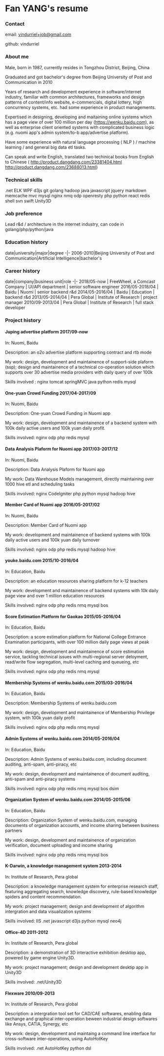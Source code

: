 # Fan YANG's resume

### Contact
email: vindurriel+job@gmail.com

github: vindurriel

### About me

Male, born in 1987, currently resides in Tongzhou District, Beijing, China

Graduated and got bachelor's degree from Beijing University of Post and Communication in 2010

Years of research and development experience in software/internet industry, familiar with common architectures, frameworks and design patterns of content/info website,
e-commercials, digital lottery, high concurrency systems, etc. had some experience in product managements.

Expertised in designing, developing and maitaining online systems which has a page view of over 100 million per day (https://wenku.baidu.com), as well as enterprise client oriented systems
 with complicated business logic (e.g. nuomi app's admin system/to-b app/advertise platform).

Have some experience with natural language processing ( NLP ) / machine learning / and general big data etl tasks.

Can speak and write English, translated two techinical books from English to Chinese ( http://product.dangdang.com/23381404.html http://product.dangdang.com/23688013.html)

### Technical skills

.net ELK WPF d3js git golang hadoop java javascript jquery markdown memcache mvc mysql nginx nmq odp openresty php python react redis shell svn swift Unity3D

### Job preference
Lead r&d / architecture in the internet industry, can code in golang/php/python/java

### Education history
date|university|major|degree
-|-
2006-2010|Beijing University of Post and Communication|Artificial Intelligence|bachelor's

### Career history 
date|company|business unit|role
-|-
2018/05-now | FreeWheel, a Comcast Company | UI/API department | senior software engineer
2016/05-2018/04 | Baidu | Nuomi | senior backend r&d
2014/05-2016/04 | Baidu | Education | backend r&d
2013/05-2014/04 | Pera Global | Institute of Research | project manager
2010/09-2013/04 | Pera Global | Institute of Research | full stack developer

### Project history

#### Juping advertise platform 2017/09-now
In: Nuomi, Baidu

Description: an o2o advertise platform supporting contract and rtb mode

My work: design, development and maintainence of support-side plaform (ssp);
design and maintainence of a technical co-operation solution which supports over 30 advertise media providers with daily query of over 100k 

Skills involved : nginx tomcat springMVC java python redis mysql

#### One-yuan Crowd Funding 2017/04-2017/09

In: Nuomi, Baidu

Description: One-yuan Crowd Funding in Nuomi app

My work: design, development and maintainence of a backend system with 100k daily active users and 100k yuan daily profit.

Skills involved: nginx odp php redis mysql

#### Data Analysis Plaform for Nuomi app 2017/03-2017/12

In: Nuomi, Baidu

Description: Data Analysis Plaform for Nuomi app 

My work: Data Warehouse Models management, directly maintaining over 1000 hive etl and scheduling tasks

Skills involved: nginx CodeIgniter php python mysql hadoop hive 

#### Member Card of Nuomi app 2016/05-2017/02

In: Nuomi, Baidu

Description: Member Card of Nuomi app 

My work: development and maintainence of backend systems with 100k daily active users and 100k yuan daily turnover

Skills involved: nginx odp php redis mysql hadoop hive

#### youke.baidu.com 2015/10-2016/04

In:  Education, Baidu

Description: an education resources sharing platform for k-12 teachers

My work: development and maintainence of backend systems with 10k daily page view and over 1 million education resources

Skills involved: nginx odp php redis nmq mysql bos

#### Score Estimation Platform for Gaokao 2015/05-2016/04

In:  Education, Baidu

Description: a score estimation platform for National College Entrance Examination participants, with over 100 million daily page views at peak

My work: design, development and maintainence of score estimation service, tackling technical issues with multi-regional server deloyment, read/write flow segregation, multi-level caching and queueing, etc

Skills involved: nginx odp php redis nmq mysql

#### Membership Systems of wenku.baidu.com 2015/03-2016/04

In:  Education, Baidu

Description: Membership Systems of wenku.baidu.com

My work:  design, development and maintainence of Membership Privilege system, with 100k yuan daily profit

Skills involved: nginx odp php redis nmq mysql

#### Admin Systems of wenku.baidu.com 2014/05-2016/04

In:  Education, Baidu

Description: Admin Systems of wenku.baidu.com, including document auditing, anti-spam, anti-piracy, etc

My work: design, development and maintainence of document auditing, anti-spam and anti-piracy systems

Skills involved: nginx odp php redis nmq mysql bos dsim

#### Organization System of wenku.baidu.com 2014/05-2015/06

In:  Education, Baidu

Description: Organization System of wenku.baidu.com, managing documents of organization accounts, and income sharing between business partners

My work: design, development and maintainence of organization verification, document uploading and income sharing

Skills involved: nginx odp php redis nmq mysql bos

#### K-Darwin, a knowledge management system 2013-2014

In: Institute of Research, Pera global

Description: a knowledge management system for enterprise research staff, featuring aggregating search, knowledge discovery, rule-based knowledge spiders and content recommendation.

My work: project management; design and development of algorithm intergration and data visualization systems

Skills involved: IIS .net javascript d3js python mysql neo4j

#### Office-4D 2011-2012

In: Institute of Research, Pera global

Description: a demonstration of 3D interactive exhibition desktop app, powered by game engine Unity3D.

My work: project management; design and development desktip app in Unity3D

Skills involved: .net/Unity3D

#### Flexware 2010/09-2013

In: Institute of Research, Pera global

Description: a intergration tool set for CAD/CAE softwares, enabling data exchange and graphical inter-operation beween industrial design softwares like Ansys, CATIA, Synergy, etc

My work: design, development and maintaing a command line interface for cross-software inter-operations, using AutoHotKey

Skills involved: .net AutoHotKey python dsl
